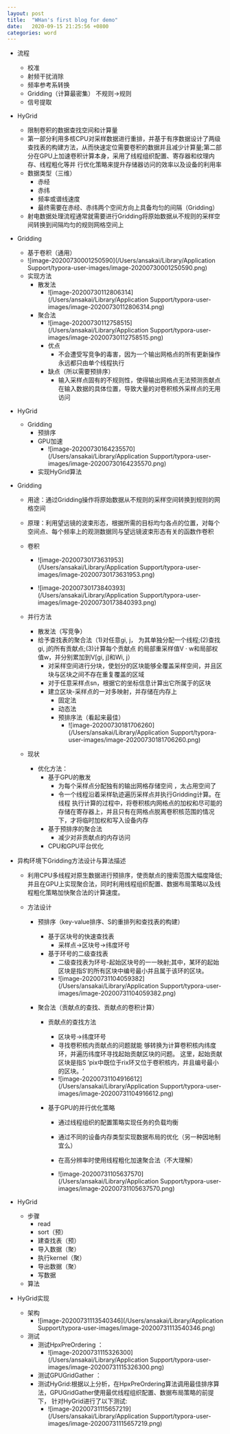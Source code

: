 ```yaml
---
layout: post
title:  "WHan's first blog for demo"
date:   2020-09-15 21:25:56 +0800
categories: word
---
```


* 流程
  * 校准
  * 射频干扰消除
  * 频率参考系转换
  * Gridding（计算最密集） 不规则->规则
  * 信号提取

* HyGrid
  * 限制卷积的数据查找空间和计算量
  * 第一部分利用多核CPU对采样数据进行重排，并基于有序数据设计了两级查找表的构建方法，从而快速定位需要卷积的数据并且减少计算量;第二部分在GPU上加速卷积计算本身，采用了线程组织配置、寄存器和纹理内存、线程粗化等并
    行优化策略来提升存储器访问的效率以及设备的利用率
  * 数据类型（三维）
    * 赤经
    * 赤纬
    * 频率或谱线速度
    * 最终需要在赤经、赤纬两个空间方向上具备均匀的间隔（Gridding）
  * 射电数据处理流程通常就需要进行Gridding将原始数据从不规则的采样空间转换到间隔均匀的规则网格空间上

* Gridding
  * 基于卷积（通用）
  * ![image-20200730001250590](/Users/ansakai/Library/Application Support/typora-user-images/image-20200730001250590.png)
  * 实现方法
    * 散发法
      * ![image-20200730112806314](/Users/ansakai/Library/Application Support/typora-user-images/image-20200730112806314.png)
    * 聚合法
      * ![image-20200730112758515](/Users/ansakai/Library/Application Support/typora-user-images/image-20200730112758515.png)
      * 优点
        * 不会遭受写竞争的毒害，因为一个输出网格点的所有更新操作永远都只由单个线程执行
      * 缺点（所以需要预排序）
        * 输入采样点固有的不规则性，使得输出网格点无法预测贡献点在输入数据的具体位置，导致大量的对卷积核外采样点的无用访问

* HyGrid

  * Gridding
    * 预排序
    * GPU加速
      * ![image-20200730164235570](/Users/ansakai/Library/Application Support/typora-user-images/image-20200730164235570.png)
    * 实现HyGrid算法

* Gridding

  * 用途：通过Gridding操作将原始数据从不规则的采样空间转换到规则的网格空间

  * 原理：利用望远镜的波束形态，根据所需的目标均匀各点的位置，对每个空间点、每个频率上的观测数据同与望远镜波束形态有关的函数作卷积

  * 卷积

    * ![image-20200730173631953](/Users/ansakai/Library/Application Support/typora-user-images/image-20200730173631953.png)

    * ![image-20200730173840393](/Users/ansakai/Library/Application Support/typora-user-images/image-20200730173840393.png)

  * 并行方法

    * 散发法（写竞争）
    * 给予查找表的聚合法（1)对任意gi, j，
      为其单独分配一个线程;(2)查找gi, j的所有贡献点;(3)计算每个贡献点
      的局部重采样值V · w和局部权值w，并分别累加到V[gi, j]和Wi, j）
      * 对采样空间进行分块，使划分的区块能够全覆盖采样空间，并且区块与区块之间不存在重复覆盖的区域
      * 对于任意采样点sn，根据它的坐标信息计算出它所属于的区块
      * 建立区块-采样点的一对多映射，并存储在内存上
        * 固定法
        * 动态法
        * 预排序法（看起来最佳）
          * ![image-20200730181706260](/Users/ansakai/Library/Application Support/typora-user-images/image-20200730181706260.png)

  * 现状

    * 优化方法：
      * 基于GPU的散发
        * 为每个采样点分配独有的输出网格存储空间 ，太占用空间了
        * 令一个线程沿着采样轨迹遍历采样点并执行Gridding计算。在线程
          执行计算的过程中，将卷积核内网格点的加权和尽可能的存储在寄存器上，并且只有在网格点脱离卷积核范围的情况下，才将临时加权和写入设备内存
      * 基于预排序的聚合法
        * 减少对非贡献点的内存访问
      * CPU和GPU平台优化

* 异构环境下Gridding方法设计与算法描述

  * 利用CPU多线程对原生数据进行预排序，使贡献点的搜索范围大幅度降低;并且在GPU上实现聚合法，同时利用线程组织配置、数据布局策略以及线程粗化策略加快聚合法的计算速度。

  * 方法设计

    * 预排序（key-value排序、S的重排列和查找表的构建）
      * 基于区块号的快速查找表
        * 采样点->区块号->纬度环号
      * 基于环号的二级查找表
        * 二级查找表为环号-起始区块号的一一映射;其中，某环的起始区块是指S′的所有区块中编号最小并且属于该环的区块。
        * ![image-20200731104059382](/Users/ansakai/Library/Application Support/typora-user-images/image-20200731104059382.png)

    * 聚合法（贡献点的查找、贡献点的卷积计算）

      * 贡献点的查找方法

        * 区块号->纬度环号
        * 寻找卷积核内贡献点的问题就能
          够转换为计算卷积核内纬度环，并遍历纬度环寻找起始贡献区块的问题。
          这里，起始贡献区块是指S ′pix中既位于rix环又位于卷积核内，并且编号最小
          的区块。‘
        * ![image-20200731104916612](/Users/ansakai/Library/Application Support/typora-user-images/image-20200731104916612.png)

      * 基于GPU的并行优化策略

        * 通过线程组织的配置策略实现任务的负载均衡
        * 通过不同的设备内存类型实现数据布局的优化（另一种因地制宜么）
        * 在高分辨率时使用线程粗化加速聚合法（不大理解）

        * ![image-20200731105637570](/Users/ansakai/Library/Application Support/typora-user-images/image-20200731105637570.png)

* HyGrid

  * 步骤
    * read
    * sort（预）
    * 建查找表（预）
    * 导入数据（聚）
    * 执行kernel（聚）
    * 导出数据（聚）
    * 写数据
  * 算法

* HyGrid实现

  * 架构
    * ![image-20200731113540346](/Users/ansakai/Library/Application Support/typora-user-images/image-20200731113540346.png)
  * 测试
    * 测试HpxPreOrdering ：
      * ![image-20200731115326300](/Users/ansakai/Library/Application Support/typora-user-images/image-20200731115326300.png)
    * 测试GPUGridGather ：
    * 测试HyGrid:根据以上分析，在HpxPreOrdering算法调用最佳排序算 法，GPUGridGather使用最优线程组织配置、数据布局策略的前提下， 针对HyGrid进行了以下测试: 
      * ![image-20200731115657219](/Users/ansakai/Library/Application Support/typora-user-images/image-20200731115657219.png)